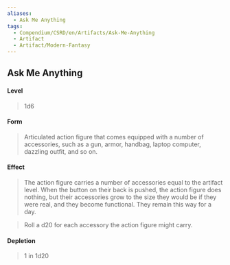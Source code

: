 ```yaml
---
aliases:
  - Ask Me Anything
tags:
  - Compendium/CSRD/en/Artifacts/Ask-Me-Anything
  - Artifact
  - Artifact/Modern-Fantasy
---
```

  
    
## Ask Me Anything   
#### Level   
>1d6   
#### Form   
>Articulated action figure that comes equipped with a number of accessories, such as a gun, armor, handbag, laptop computer, dazzling outfit, and so on.   
#### Effect   
>The action figure carries a number of accessories equal to the artifact level. When the button on their back is pushed, the action figure does nothing, but their accessories grow to the size they would be if they were real, and they become functional. They remain this way for a day.   
>Roll a d20 for each accessory the action figure might carry.   
#### Depletion   
>1 in 1d20  

